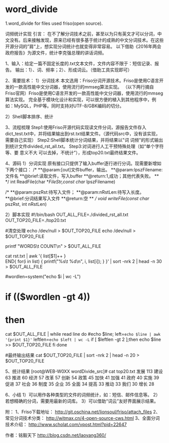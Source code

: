 # word_divide
1.word_divide for files used friso(open source).

词频统计实现
引言： 在不了解分词技术之前，甚至以为只有英文才可以分词，中文没有。后来接触发现，原来已经有很多基于统计的成熟的中文分词技术。在这些开源分词的”肩“上，想实现分词统计也就变得非常容易。
以下借助《2016年两会政府报告》为源文件，统计李克强总理的讲话词频。


1、输入：给定一篇不固定长度的.txt文本文件，文件内容不限于：短信记录、报告。
输出：1）、词、频率；2）、形成词云。（借助工具实现即可）

2、需要技术：
1）分词技术
本文选用：Friso分词开源技术。Friso是使用C语言开发的一款高性能中文分词器，使用流行的mmseg算法实现。
（以下两行摘自Friso官网）Friso是使用C语言开发的一款高性能中文分词器，使用流行的mmseg算法实现。
完全基于模块化设计和实现，可以很方便的植入到其他程序中，例如：MySQL，PHP等。同时支持对UTF-8/GBK编码的切分。

2）Shell脚本排序、统计

3、流程梳理
Step1:使用Friso开源代码实现读文件分词，源报告文件存入dict_test.txt中，并将结果输出到rst.txt结果文件。（源代码src中，没有该实现，需要自己实现）
Step2:Shell脚本统计分词结果，并将结果以"词 词频"的形式输出到统计文件divided_rst_all.txt。
Step3:对词进行人工干预特殊处理（如“单个字符 等、要 意义不大 可以去掉，不统计”），形成top20.txt最终结果文件。

4、源码
1）分词实现
原有接口只提供了输入buffer逐行进行分词。现需要新增如下两个接口：
/*
**@param:[out]文件buffer，输出。
**@param:lpszFilename:文件名
**@brief:读取文件，写入buffer
**@return:1,成功；其他代表失败。
**
*/
int ReadFile(char **FileStr,const char* lpszFilename)

/*
**@param:pszRst:待写入文件；
**@param:nRstLen:待写入长度。
**@brief:分词结果写入文件
**@return:空
**
*/
void writeFile(const char* pszRst, int nRstLen)

2）脚本实现
#!/bin/bash
OUT_ALL_FILE=./divided_rst_all.txt
OUT_TOP20_FILE=./top20.txt

#清空处理
echo /dev/null > $OUT_TOP20_FILE
echo /dev/null > $OUT_TOP20_FILE


printf "WORDS\t COUNT\n" > $OUT_ALL_FILE

cat rst.txt | awk '{ list[$1]++ } \
END{
for(i in list)
{
printf("%s\t %d\n", i, list[i]); 
}
}' | sort -nrk 2 | head -n 30 > $OUT_ALL_FILE


#wordlen=system("echo $i | wc -L")
# if (($wordlen -gt 4))
# then


cat $OUT_ALL_FILE | while read line
do
#echo $line;
left=`echo $line | awk '{print $1}'`
leftlen=`echo $left | wc -L`
if [ $leftlen -gt 2 ];then
echo $line >> $OUT_TOP20_FILE
fi
done

#最终输出结果
cat $OUT_TOP20_FILE | sort -nrk 2 | head -n 20 > $OUT_TOP20_FILE

5、统计结果
[root@WEB-W0XX wordDivide_src]# cat top20.txt 
发展 113
建设 63
推进 60
经济 57
改革 57
创新 54
政策 45
加快 41
加强 41
政府 40
实施 39
促进 37
社会 36
制度 35
企业 35
全面 34
提高 33
推动 33
我们 30
增长 28

6、小结
1）可以用作各种类型的文件的词频统计，如：短信、邮件信息等。
2）若想精确的分词，需要用最新的词库。
3）可以借助“词云”友好界面展示结果。


附：
1、Friso下载地址：
http://git.oschina.net/lionsoul/friso/attach_files
2、常见分词技术分类：
http://witmax.cn/4-open-source-cws.html
3、全面分词技术介绍：
http://www.scholat.com/vpost.html?pid=22647

作者：铭毅天下
http://blog.csdn.net/laoyang360/


